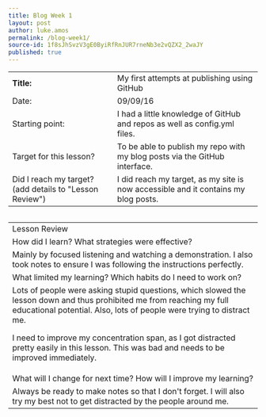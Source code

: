 ```yaml
---
title: Blog Week 1
layout: post
author: luke.amos
permalink: /blog-week1/
source-id: 1f8sJhSvzV3gE0ByiRfRnJUR7rneNb3e2vQZX2_2waJY
published: true
---
```

<head>
<link href="https://fonts.googleapis.com/css?family=Architects+Daughter" rel="stylesheet">
<link href="https://fonts.googleapis.com/css?family=Tillana" rel="stylesheet">
<link href="https://fonts.googleapis.com/css?family=David+Libre" rel="stylesheet">
</head>
<table>
  <tr>
    <td><strong>Title:</strong></td>
    <td>My first attempts at publishing using GitHub  </td>
  </tr>
  <tr>
    <td>Date:</td>
    <td>09/09/16</td>
  </tr>
  <tr>
    <td>Starting point:</td>
    <td>I had a little knowledge of GitHub and repos as well as config.yml files.</td>
  </tr>
  <tr>
    <td>Target for this lesson?</td>
    <td>To be able to publish my repo with my blog posts via the GitHub interface.</td>
  </tr>
  <tr>
    <td>Did I reach my target? 
(add details to "Lesson Review")</td>
    <td>I did reach my target, as my site is now accessible and it contains my blog posts.</td>
  </tr>
</table>
<table>
  <tr></tr>
</table>
<table>
  <tr>
    <td>Lesson Review</td>
  </tr>
  <tr>
    <td>How did I learn? What strategies were effective? </td>
  </tr>
  <tr>
    <td>Mainly by focused listening and watching a demonstration. I also took notes to ensure I was following the instructions perfectly.</td>
  </tr>
  <tr>
    <td>What limited my learning? Which habits do I need to work on? </td>
  </tr>
  <tr>
    <td>Lots of people were asking stupid questions, which slowed the lesson down and thus prohibited me from reaching my full educational potential. Also, lots of people were trying to distract me.

I need to improve my concentration span, as I got distracted pretty easily in this lesson. This was bad and needs to be improved immediately.</td>
  </tr>
  <tr>
    <td>What will I change for next time? How will I improve my learning?</td>
  </tr>
  <tr>
    <td>Always be ready to make notes so that I don't forget. I will also try my best not to get distracted by the people around me.</td>
  </tr>
  
</table>

